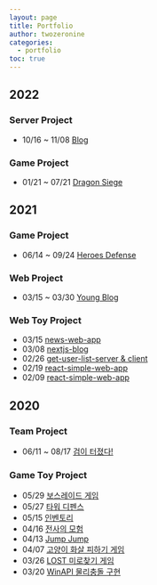 ```yaml
---
layout: page
title: Portfolio
author: twozeronine
categories:
  - portfolio
toc: true
---
```


## 2022

### Server Project

- 10/16 ~ 11/08 [Blog](https://twozeronine.github.io/portfolio/web/2022/10/16/blog/)

### Game Project

- 01/21 ~ 07/21 [Dragon Siege](https://twozeronine.github.io/portfolio/game/2022/01/21/DragonSiege/)

## 2021

### Game Project

- 06/14 ~ 09/24 [Heroes Defense](https://twozeronine.github.io/portfolio/game/2021/06/14/HeroesDefense/)

### Web Project

- 03/15 ~ 03/30 [Young Blog](https://twozeronine.github.io/portfolio/web/2021/03/15/post-blog-client&server/)

### Web Toy Project

- 03/15 [news-web-app](https://twozeronine.github.io/portfolio/web/2021/03/15/news-web-app/)
- 03/08 [nextjs-blog](https://twozeronine.github.io/portfolio/web/2021/03/08/nextjs-blog/)
- 02/26 [get-user-list-server & client](https://twozeronine.github.io/portfolio/web/2021/02/26/get-user-list-server&client/)
- 02/19 [react-simple-web-app](https://twozeronine.github.io/portfolio/web/2021/02/19/react-todolist-web-app/)
- 02/09 [react-simple-web-app](https://twozeronine.github.io/portfolio/web/2021/02/09/react-simple-web-app/)

## 2020

### Team Project

- 06/11 ~ 08/17 [검이 터졌다!](https://twozeronine.github.io/portfolio/2020/06/11/SwordBreak/)

### Game Toy Project

- 05/29 [보스레이드 게임](https://twozeronine.github.io/portfolio/2020/05/29/BossRaidGame/)
- 05/27 [타워 디펜스](https://twozeronine.github.io/portfolio/2020/05/27/TowerDefense/)
- 05/15 [인벤토리](https://twozeronine.github.io/portfolio/2020/05/15/Inventory/)
- 04/16 [전사의 모험](https://twozeronine.github.io/portfolio/2020/04/16/WarriorTale/)
- 04/13 [Jump Jump](https://twozeronine.github.io/portfolio/2020/04/13/JumpJump/)
- 04/07 [고양이 화살 피하기 게임](https://twozeronine.github.io/portfolio/2020/04/07/CatArrowGame/)
- 03/26 [LOST 미로찾기 게임](https://twozeronine.github.io/portfolio/2020/03/26/LOST/)
- 03/20 [WinAPI 물리충돌 구현](https://twozeronine.github.io/portfolio/2020/03/20/WinAPI/)
